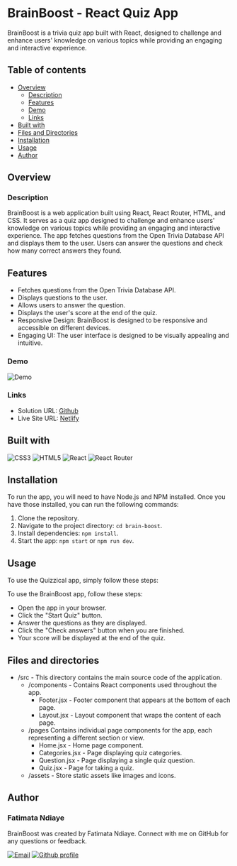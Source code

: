 # BrainBoost - React Quiz App

BrainBoost is a trivia quiz app built with React, designed to challenge and enhance users' knowledge on various topics while providing an engaging and interactive experience.

## Table of contents

- [Overview](#overview)
  - [Description](#description)
  - [Features](#features)
  - [Demo](#demo)
  - [Links](#links)
- [Built with](#built-with)
- [Files and Directories](#files-and-directories)
- [Installation](#installation)
- [Usage](#usage)
- [Author](#author)

## Overview

### Description

BrainBoost is a web application built using React, React Router, HTML, and CSS. It serves as a quiz app designed to challenge and enhance users' knowledge on various topics while providing an engaging and interactive experience. The app fetches questions from the Open Trivia Database API and displays them to the user. Users can answer the questions and check how many correct answers they found.

## Features

- Fetches questions from the Open Trivia Database API.
- Displays questions to the user.
- Allows users to answer the question.
- Displays the user's score at the end of the quiz.
- Responsive Design: BrainBoost is designed to be responsive and accessible on different devices.
- Engaging UI: The user interface is designed to be visually appealing and intuitive.

### Demo

![Demo](src/demo.gif)

### Links

- Solution URL: [Github](https://github.com/fatima-xs/brain-boost)
- Live Site URL: [Netlify](https://brainboost-fatima.netlify.app/)

## Built with

![CSS3](https://img.shields.io/badge/css3-%231572B6.svg?style=flat&logo=css3&logoColor=white)
![HTML5](https://img.shields.io/badge/html5-%23E34F26.svg?style=flat&logo=html5&logoColor=white)
![React](https://img.shields.io/badge/react-%2320232a.svg?style=flat&logo=react&logoColor=%2361DAFB)
![React Router](https://img.shields.io/badge/react%20router-%2320232a.svg?style=flat&logo=reactrouter&logoColor=%#F7DF1E)

## Installation

To run the app, you will need to have Node.js and NPM installed. Once you have those installed, you can run the following commands:

1. Clone the repository.
2. Navigate to the project directory: `cd brain-boost`.
3. Install dependencies: `npm install`.
4. Start the app: `npm start` or `npm run dev`.

## Usage

To use the Quizzical app, simply follow these steps:

To use the BrainBoost app, follow these steps:

- Open the app in your browser.
- Click the "Start Quiz" button.
- Answer the questions as they are displayed.
- Click the "Check answers" button when you are finished.
- Your score will be displayed at the end of the quiz.

## Files and directories

- /src - This directory contains the main source code of the application.
  - /components - Contains React components used throughout the app.
    - Footer.jsx - Footer component that appears at the bottom of each page.
    - Layout.jsx - Layout component that wraps the content of each page.
  - /pages Contains individual page components for the app, each representing a different section or view.
    - Home.jsx - Home page component.
    - Categories.jsx - Page displaying quiz categories.
    - Question.jsx - Page displaying a single quiz question.
    - Quiz.jsx - Page for taking a quiz.
  - /assets - Store static assets like images and icons.

## Author

### Fatimata Ndiaye

BrainBoost was created by Fatimata Ndiaye.
Connect with me on GitHub for any questions or feedback.

[![Email](https://img.shields.io/badge/-Gmail-c14438?style=flat&logo=Gmail&logoColor=white)](mailto:fatimanndiaye@gmail.com)
[![Github profile](https://img.shields.io/badge/-Github-343a40?style=flat&logo=github&logoColor=white)](https://github.com/fatima-xs)
